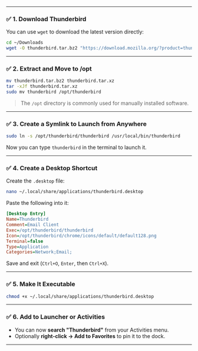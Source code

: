 
---

### ✅ 1. **Download Thunderbird**

You can use `wget` to download the latest version directly:

```bash
cd ~/Downloads
wget -O thunderbird.tar.bz2 "https://download.mozilla.org/?product=thunderbird-136.0.1-SSL&os=linux64&lang=en-US"
```

---

### ✅ 2. **Extract and Move to /opt**

```bash
mv thunderbird.tar.bz2 thunderbird.tar.xz
tar -xJf thunderbird.tar.xz
sudo mv thunderbird /opt/thunderbird
```

> The `/opt` directory is commonly used for manually installed software.

---

### ✅ 3. **Create a Symlink to Launch from Anywhere**

```bash
sudo ln -s /opt/thunderbird/thunderbird /usr/local/bin/thunderbird
```

Now you can type `thunderbird` in the terminal to launch it.

---

### ✅ 4. **Create a Desktop Shortcut**

Create the `.desktop` file:

```bash
nano ~/.local/share/applications/thunderbird.desktop
```

Paste the following into it:

```ini
[Desktop Entry]
Name=Thunderbird
Comment=Email Client
Exec=/opt/thunderbird/thunderbird
Icon=/opt/thunderbird/chrome/icons/default/default128.png
Terminal=false
Type=Application
Categories=Network;Email;
```

Save and exit (`Ctrl+O`, `Enter`, then `Ctrl+X`).

---

### ✅ 5. **Make It Executable**

```bash
chmod +x ~/.local/share/applications/thunderbird.desktop
```

---

### ✅ 6. **Add to Launcher or Activities**

- You can now **search "Thunderbird"** from your Activities menu.
- Optionally **right-click → Add to Favorites** to pin it to the dock.

---